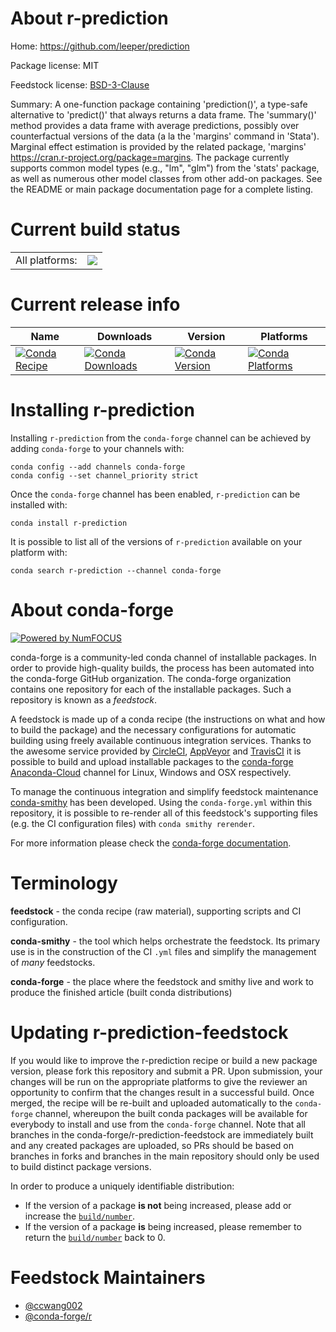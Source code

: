 About r-prediction
==================

Home: https://github.com/leeper/prediction

Package license: MIT

Feedstock license: [BSD-3-Clause](https://github.com/conda-forge/r-prediction-feedstock/blob/master/LICENSE.txt)

Summary: A one-function package containing 'prediction()', a type-safe alternative to 'predict()' that always returns a data frame. The 'summary()' method provides a data frame with average predictions, possibly over counterfactual versions of the data (a la the 'margins' command in 'Stata'). Marginal effect estimation is provided by the related package, 'margins' <https://cran.r-project.org/package=margins>. The package currently supports common model types (e.g., "lm", "glm") from the 'stats' package, as well as numerous other model classes from other add-on packages. See the README or main package documentation page for a complete listing.

Current build status
====================


<table><tr><td>All platforms:</td>
    <td>
      <a href="https://dev.azure.com/conda-forge/feedstock-builds/_build/latest?definitionId=1460&branchName=master">
        <img src="https://dev.azure.com/conda-forge/feedstock-builds/_apis/build/status/r-prediction-feedstock?branchName=master">
      </a>
    </td>
  </tr>
</table>

Current release info
====================

| Name | Downloads | Version | Platforms |
| --- | --- | --- | --- |
| [![Conda Recipe](https://img.shields.io/badge/recipe-r--prediction-green.svg)](https://anaconda.org/conda-forge/r-prediction) | [![Conda Downloads](https://img.shields.io/conda/dn/conda-forge/r-prediction.svg)](https://anaconda.org/conda-forge/r-prediction) | [![Conda Version](https://img.shields.io/conda/vn/conda-forge/r-prediction.svg)](https://anaconda.org/conda-forge/r-prediction) | [![Conda Platforms](https://img.shields.io/conda/pn/conda-forge/r-prediction.svg)](https://anaconda.org/conda-forge/r-prediction) |

Installing r-prediction
=======================

Installing `r-prediction` from the `conda-forge` channel can be achieved by adding `conda-forge` to your channels with:

```
conda config --add channels conda-forge
conda config --set channel_priority strict
```

Once the `conda-forge` channel has been enabled, `r-prediction` can be installed with:

```
conda install r-prediction
```

It is possible to list all of the versions of `r-prediction` available on your platform with:

```
conda search r-prediction --channel conda-forge
```


About conda-forge
=================

[![Powered by NumFOCUS](https://img.shields.io/badge/powered%20by-NumFOCUS-orange.svg?style=flat&colorA=E1523D&colorB=007D8A)](http://numfocus.org)

conda-forge is a community-led conda channel of installable packages.
In order to provide high-quality builds, the process has been automated into the
conda-forge GitHub organization. The conda-forge organization contains one repository
for each of the installable packages. Such a repository is known as a *feedstock*.

A feedstock is made up of a conda recipe (the instructions on what and how to build
the package) and the necessary configurations for automatic building using freely
available continuous integration services. Thanks to the awesome service provided by
[CircleCI](https://circleci.com/), [AppVeyor](https://www.appveyor.com/)
and [TravisCI](https://travis-ci.com/) it is possible to build and upload installable
packages to the [conda-forge](https://anaconda.org/conda-forge)
[Anaconda-Cloud](https://anaconda.org/) channel for Linux, Windows and OSX respectively.

To manage the continuous integration and simplify feedstock maintenance
[conda-smithy](https://github.com/conda-forge/conda-smithy) has been developed.
Using the ``conda-forge.yml`` within this repository, it is possible to re-render all of
this feedstock's supporting files (e.g. the CI configuration files) with ``conda smithy rerender``.

For more information please check the [conda-forge documentation](https://conda-forge.org/docs/).

Terminology
===========

**feedstock** - the conda recipe (raw material), supporting scripts and CI configuration.

**conda-smithy** - the tool which helps orchestrate the feedstock.
                   Its primary use is in the construction of the CI ``.yml`` files
                   and simplify the management of *many* feedstocks.

**conda-forge** - the place where the feedstock and smithy live and work to
                  produce the finished article (built conda distributions)


Updating r-prediction-feedstock
===============================

If you would like to improve the r-prediction recipe or build a new
package version, please fork this repository and submit a PR. Upon submission,
your changes will be run on the appropriate platforms to give the reviewer an
opportunity to confirm that the changes result in a successful build. Once
merged, the recipe will be re-built and uploaded automatically to the
`conda-forge` channel, whereupon the built conda packages will be available for
everybody to install and use from the `conda-forge` channel.
Note that all branches in the conda-forge/r-prediction-feedstock are
immediately built and any created packages are uploaded, so PRs should be based
on branches in forks and branches in the main repository should only be used to
build distinct package versions.

In order to produce a uniquely identifiable distribution:
 * If the version of a package **is not** being increased, please add or increase
   the [``build/number``](https://docs.conda.io/projects/conda-build/en/latest/resources/define-metadata.html#build-number-and-string).
 * If the version of a package **is** being increased, please remember to return
   the [``build/number``](https://docs.conda.io/projects/conda-build/en/latest/resources/define-metadata.html#build-number-and-string)
   back to 0.

Feedstock Maintainers
=====================

* [@ccwang002](https://github.com/ccwang002/)
* [@conda-forge/r](https://github.com/conda-forge/r/)

